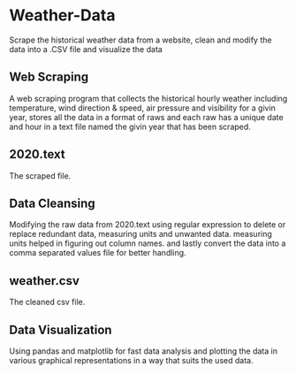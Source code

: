 # Weather-Data
Scrape the historical weather data from a website, clean and modify the data into a .CSV file and visualize the data
## Web Scraping
A web scraping program that collects the historical hourly weather including temperature, wind direction & speed, air pressure and visibility for a givin year, stores all the data in a format of raws and each raw has a unique date and hour in a text file named the givin year that has been scraped.
## 2020.text
The scraped file.
## Data Cleansing
Modifying the raw data from 2020.text using regular expression to delete or replace redundant data, measuring units and unwanted data.
measuring units helped in figuring out column names.
and lastly convert the data into a comma separated values file for better handling.
## weather.csv
The cleaned csv file.
## Data Visualization
Using pandas and matplotlib for fast data analysis and plotting the data in various graphical representations in a way that suits the used data.
